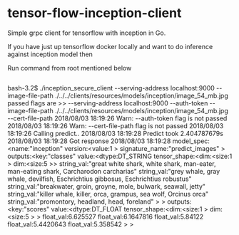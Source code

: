 # tensor-flow-inception-client
Simple grpc client for tensorflow with inception in Go.

If you have just up tensorflow docker locally and want to do inference against inception model then 

Run command from root mentioned below 

~~~~  ~/src/github.com/itnilesh/tensor-flow-inception-client/bin/secure ~~~~

~~~~
bash-3.2$ ./inception_secure_client  --serving-address localhost:9000  --image-file-path ./../../clients/resources/models/inception/image_54_mb.jpg
 passed flags are >>  --serving-address localhost:9000  --auth-token  --image-file-path ./../../clients/resources/models/inception/image_54_mb.jpg --cert-file-path  2018/08/03 18:19:26 Warn: --auth-token flag  is not passed
2018/08/03 18:19:26 Warn: --cert-file-path flag is not passed
2018/08/03 18:19:26 Calling predict..
2018/08/03 18:19:28 Predict took 2.404787679s
2018/08/03 18:19:28 Got response
2018/08/03 18:19:28 model_spec:<name:"inception" version:<value:1 > signature_name:"predict_images" > outputs:<key:"classes" value:<dtype:DT_STRING tensor_shape:<dim:<size:1 > dim:<size:5 >> string_val:"great white shark, white shark, man-eater, man-eating shark, Carcharodon carcharias" string_val:"grey whale, gray whale, devilfish, Eschrichtius gibbosus, Eschrichtius robustus" string_val:"breakwater, groin, groyne, mole, bulwark, seawall, jetty" string_val:"killer whale, killer, orca, grampus, sea wolf, Orcinus orca" string_val:"promontory, headland, head, foreland" > > outputs:<key:"scores" value:<dtype:DT_FLOAT tensor_shape:<dim:<size:1 > dim:<size:5 > > float_val:6.625527 float_val:6.1647816 float_val:5.84122 float_val:5.4420643 float_val:5.358542 > >
~~~~
